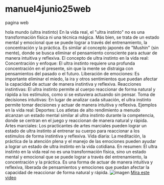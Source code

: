 # manuel4junio25web
pagina web

 hola mundo (ultra instinto)
En la vida real, el "ultra instinto" no es una transformación física ni una técnica mágica. Más bien, se trata de un estado mental y emocional que se puede lograr a través del entrenamiento, la concentración y la práctica. Es similar al concepto japonés de "Mushin" (sin mente), donde se busca eliminar el pensamiento consciente para actuar de manera intuitiva y reflexiva. El concepto de ultra instinto en la vida real:
Concentración y enfoque:
El ultra instinto requiere una profunda concentración en el presente, sin que la mente se distraiga con pensamientos del pasado o el futuro. 
Liberación de emociones:
Es importante eliminar el miedo, la ira y otros sentimientos que puedan afectar la capacidad de actuar de manera instintiva y reflexiva. 
Reacciones instintivas:
El ultra instinto permite al cuerpo reaccionar de forma natural y rápida a los estímulos, como si se estuviera actuando sin pensar. 
Toma de decisiones intuitivas:
En lugar de analizar cada situación, el ultra instinto permite tomar decisiones y actuar de manera intuitiva y reflexiva. 
Ejemplos en la vida real:
Deportes:
Los atletas de alto rendimiento a menudo alcanzan un estado mental similar al ultra instinto durante la competencia, donde se centran en el juego y reaccionan de manera natural y rápida. 
Artes marciales:
Los practicantes de artes marciales pueden lograr un estado de ultra instinto al entrenar su cuerpo para reaccionar a los estímulos de forma instintiva y reflexiva. 
Vida diaria:
La meditación, la práctica de la atención plena y el manejo de las emociones pueden ayudar a lograr un estado de ultra instinto en la vida cotidiana. 
En resumen: El ultra instinto en la vida real no es una transformación física, sino un estado mental y emocional que se puede lograr a través del entrenamiento, la concentración y la práctica. Es una forma de actuar de manera intuitiva y reflexiva, liberada de pensamientos y emociones que puedan afectar la capacidad de reaccionar de forma natural y rápida. 
<img src="ultrainstinto.png" alt= "imagen"/>
<a href="https://www.youtube.com/watch?v=2WnUKhfFCI0">Mira este video</a>


